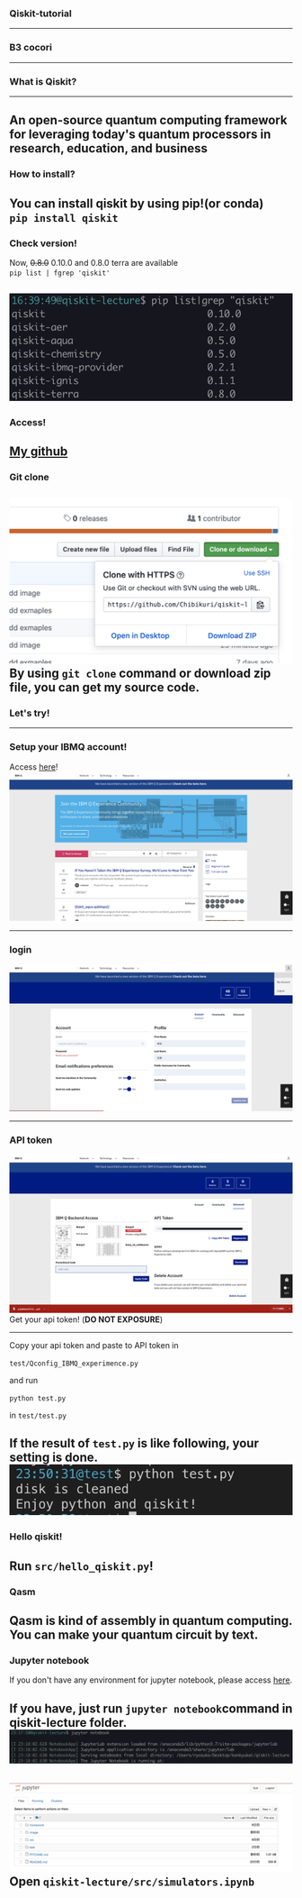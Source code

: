 ### Qiskit-tutorial

___

### B3 cocori

---

### What is Qiskit?
___
An open-source quantum computing framework for leveraging today's quantum processors in research, education, and business 
---
### How to install?
You can install qiskit by using pip!(or conda)  
`pip install qiskit`  
---
### **Check version!**  
Now, ~~0.8.0~~ 0.10.0 and 0.8.0 terra are available  
`pip list | fgrep 'qiskit'`  

![pipcheck](./image/qiskitversion.png)
---
### Access!
[My github](https://github.com/Chibikuri/qiskit-lecture)  
---
### Git clone
![gitclone](./image/gitclone.png)
By using `git clone` command or download zip file, you can get my source code.
---
### Let's try!

---

### Setup your IBMQ account!

Access [here](https://quantumexperience.ng.bluemix.net/qx/community)!
![login](./image/ibmqx.png)

---

### login 
![log](./image/login.png)  

---

### API token
![api](./image/ap.png)
Get your api token!
(**DO NOT EXPOSURE**)  

---

Copy your api token and paste to API token in 

`test/Qconfig_IBMQ_experimence.py` 

and run  

`python test.py`

in `test/test.py`

If the result of `test.py` is like following, your setting is done.
![setting](./image/testresult.png)
---
### Hello qiskit!
Run `src/hello_qiskit.py`!  
---
### Qasm
Qasm is kind of assembly in quantum computing.  
You can make your quantum circuit by text.
---
### Jupyter notebook
If you don't have any environment for jupyter notebook, please access [here](https://colab.research.google.com/github/Chibikuri/qiskit-lecture/blob/master/src/simulators.ipynb).

If you have, just run `jupyter notebook`command in qiskit-lecture folder.
![jupyter](./image/jupytern.png) 
--- 
![notebook](./image/notebook.png)
Open `qiskit-lecture/src/simulators.ipynb`
---
### 
